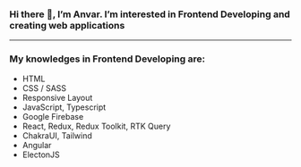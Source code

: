 ### Hi there :wave:, I’m Anvar. I’m interested in Frontend Developing and creating web applications
----
### My knowledges in Frontend Developing are:  
- HTML
- CSS / SASS
- Responsive Layout
- JavaScript, Typescript
- Google Firebase
- React, Redux, Redux Toolkit, RTK Query
- ChakraUI, Tailwind
- Angular
- ElectonJS
